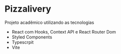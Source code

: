 # Pizzalivery 

Projeto acadêmico utilizando as tecnologias

- React com Hooks, Context API e React Router Dom
- Styled Components
- Typescrpit
- Vite
